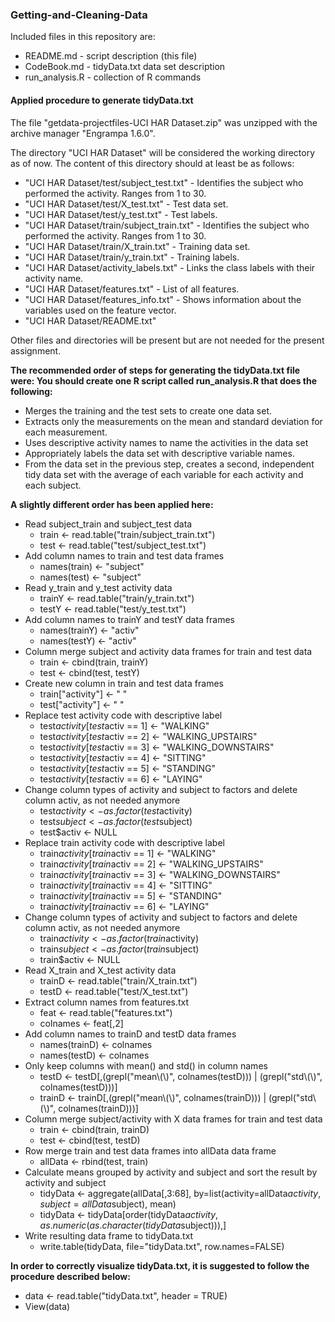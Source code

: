 ### Getting-and-Cleaning-Data

Included files in this repository are:

- README.md - script description (this file)
- CodeBook.md - tidyData.txt data set description
- run_analysis.R - collection of R commands


#### Applied procedure to generate tidyData.txt

The file "getdata-projectfiles-UCI HAR Dataset.zip" was unzipped with the archive manager "Engrampa 1.6.0".

The directory "UCI HAR Dataset" will be considered the working directory as of now. The content of this directory should at least be as follows:

- "UCI HAR Dataset/test/subject_test.txt" - Identifies the subject who performed the activity. Ranges from 1 to 30.
- "UCI HAR Dataset/test/X_test.txt" - Test data set.
- "UCI HAR Dataset/test/y_test.txt" - Test labels.
- "UCI HAR Dataset/train/subject_train.txt" - Identifies the subject who performed the activity. Ranges from 1 to 30.
- "UCI HAR Dataset/train/X_train.txt" - Training data set.
- "UCI HAR Dataset/train/y_train.txt" - Training labels.
- "UCI HAR Dataset/activity_labels.txt" - Links the class labels with their activity name.
- "UCI HAR Dataset/features.txt" - List of all features.
- "UCI HAR Dataset/features_info.txt" - Shows information about the variables used on the feature vector.
- "UCI HAR Dataset/README.txt"

Other files and directories will be present but are not needed for the present assignment.

**The recommended order of steps for generating the tidyData.txt file were: You should create one R script called run_analysis.R that does the following:**
- Merges the training and the test sets to create one data set.
- Extracts only the measurements on the mean and standard deviation for each measurement. 
- Uses descriptive activity names to name the activities in the data set
- Appropriately labels the data set with descriptive variable names. 
- From the data set in the previous step, creates a second, independent tidy data set with the average of each variable for each activity and each subject.

**A slightly different order has been applied here:**
- Read subject_train and subject_test data
  - train <- read.table("train/subject_train.txt")
  - test <- read.table("test/subject_test.txt")
- Add column names to train and test data frames
  - names(train) <- "subject"
  - names(test) <- "subject"
- Read y_train and y_test activity data
  - trainY <- read.table("train/y_train.txt")
  - testY <- read.table("test/y_test.txt")
- Add column names to trainY and testY data frames
  - names(trainY) <- "activ"
  - names(testY) <- "activ"
- Column merge subject and activity data frames for train and test data
  - train <- cbind(train, trainY)
  - test <- cbind(test, testY)
- Create new column in train and test data frames
  - train["activity"] <- " "
  - test["activity"] <- " "
- Replace test activity code with descriptive label
  - test$activity[test$activ == 1] <- "WALKING"
  - test$activity[test$activ == 2] <- "WALKING_UPSTAIRS"
  - test$activity[test$activ == 3] <- "WALKING_DOWNSTAIRS"
  - test$activity[test$activ == 4] <- "SITTING"
  - test$activity[test$activ == 5] <- "STANDING"
  - test$activity[test$activ == 6] <- "LAYING"
- Change column types of activity and subject to factors and delete column activ, as not needed anymore
  - test$activity <- as.factor(test$activity)
  - test$subject <- as.factor(test$subject)
  - test$activ <- NULL
- Replace train activity code with descriptive label
  - train$activity[train$activ == 1] <- "WALKING"
  - train$activity[train$activ == 2] <- "WALKING_UPSTAIRS"
  - train$activity[train$activ == 3] <- "WALKING_DOWNSTAIRS"
  - train$activity[train$activ == 4] <- "SITTING"
  - train$activity[train$activ == 5] <- "STANDING"
  - train$activity[train$activ == 6] <- "LAYING"
- Change column types of activity and subject to factors and delete column activ, as not needed anymore
  - train$activity <- as.factor(train$activity)
  - train$subject <- as.factor(train$subject)
  - train$activ <- NULL
- Read X_train and X_test activity data
  - trainD <- read.table("train/X_train.txt")
  - testD <- read.table("test/X_test.txt")
- Extract column names from features.txt
  - feat <- read.table("features.txt")
  - colnames <- feat[,2]
- Add column names to trainD and testD data frames
  - names(trainD) <- colnames
  - names(testD) <- colnames
- Only keep columns with mean() and std() in column names
  - testD <- testD[,(grepl("mean\\(\\)", colnames(testD))) | (grepl("std\\(\\)", colnames(testD)))]
  - trainD <- trainD[,(grepl("mean\\(\\)", colnames(trainD))) | (grepl("std\\(\\)", colnames(trainD)))]
- Column merge subject/activity with X data frames for train and test data
  - train <- cbind(train, trainD)
  - test <- cbind(test, testD)
- Row merge train and test data frames into allData data frame
  - allData <- rbind(test, train)
- Calculate means grouped by activity and subject and sort the result by activity and subject
  - tidyData <- aggregate(allData[,3:68], by=list(activity=allData$activity, subject=allData$subject), mean)
  - tidyData <- tidyData[order(tidyData$activity, as.numeric(as.character(tidyData$subject))),]
- Write resulting data frame to tidyData.txt
  - write.table(tidyData, file="tidyData.txt", row.names=FALSE)

**In order to correctly visualize tidyData.txt, it is suggested to follow the procedure described below:**
- data <- read.table("tidyData.txt", header = TRUE)
- View(data)
